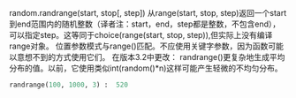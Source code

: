 random.randrange(start, stop[, step]) 从range(start, stop, step)返回一个start到end范围内的随机整数（译者注：start，end，step都是整数，不包含end），可以指定step。这等同于choice(range(start, stop, step)),但实际上没有编译range对象。 位置参数模式与range()匹配。不应使用关键字参数，因为函数可能以意想不到的方式使用它们。 在版本3.2中更改： randrange()更复杂地生成平均分布的值。以前，它使用类似int(random()*n)这样可能产生轻微的不均匀分布。

```python
randrange(100, 1000, 3) :  520
```

